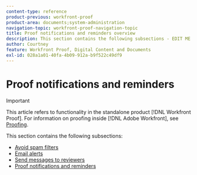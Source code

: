 ```yaml
---
content-type: reference
product-previous: workfront-proof
product-area: documents;system-administration
navigation-topic: workfront-proof-navigation-topic
title: Proof notifications and reminders overview
description: This section contains the following subsections - EDIT ME.
author: Courtney
feature: Workfront Proof, Digital Content and Documents
exl-id: 028a1a01-40fa-4b09-912a-b9f522c49df9
---
```

# Proof notifications and reminders

>[!IMPORTANT]
>
>This article refers to functionality in the standalone product [!DNL Workfront Proof]. For information on proofing inside [!DNL Adobe Workfront], see [Proofing](../../review-and-approve-work/proofing/proofing.md).

This section contains the following subsections:

* [Avoid spam filters](../../workfront-proof/wp-emailsntfctns/avoiding-spam-filters/avoid-spam-filters.md)
* [Email alerts](../../workfront-proof/wp-emailsntfctns/email-alerts/email-alerts.md)
* [Send messages to reviewers](../../workfront-proof/wp-emailsntfctns/messaging-reviewers/send-messages-to-reviewers.md)
* [Proof notifications and reminders](../../workfront-proof/wp-emailsntfctns/proof-notifications-and-reminders/proof-notifications-and-reminders.md)
